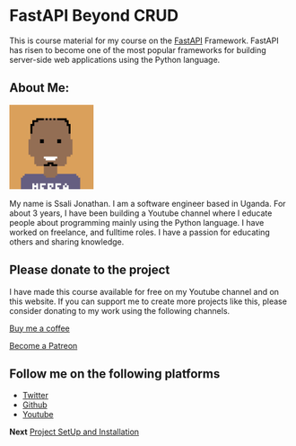 # FastAPI Beyond CRUD
This is course material for my course on the [FastAPI](https://fastapi.tiangolo.com) Framework. FastAPI has risen to become one of the most popular frameworks for building server-side web applications using the Python language.

## About Me:
<img src="./imgs/me.png" alt="my photo" width="150">

My name is Ssali Jonathan. I am a software engineer based in Uganda. For about 3 years, I have been building a Youtube channel where I educate people about programming mainly using the Python language. I have worked on freelance, and fulltime roles. I have a passion for educating others and sharing knowledge.

## Please donate to the project
I have made this course available for free on my Youtube channel and on this website. If you can support me to create more projects like this, please consider donating to my work using the following channels.

[Buy me a coffee](https://buymeacoffee.com/jod35)

[Become a Patreon](https://patreon.com/jod35)   

## Follow me on the following platforms
- [Twitter](https://twitter.com/jod35_)
- [Github](https://github.com/jod35)
- [Youtube](https://youtube.com/@SsaliJonathan)

**Next** [Project SetUp and Installation](./chapter1.md)